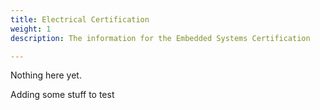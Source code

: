 ```yaml
---
title: Electrical Certification
weight: 1
description: The information for the Embedded Systems Certification

---
```

Nothing here yet.

Adding some stuff to test